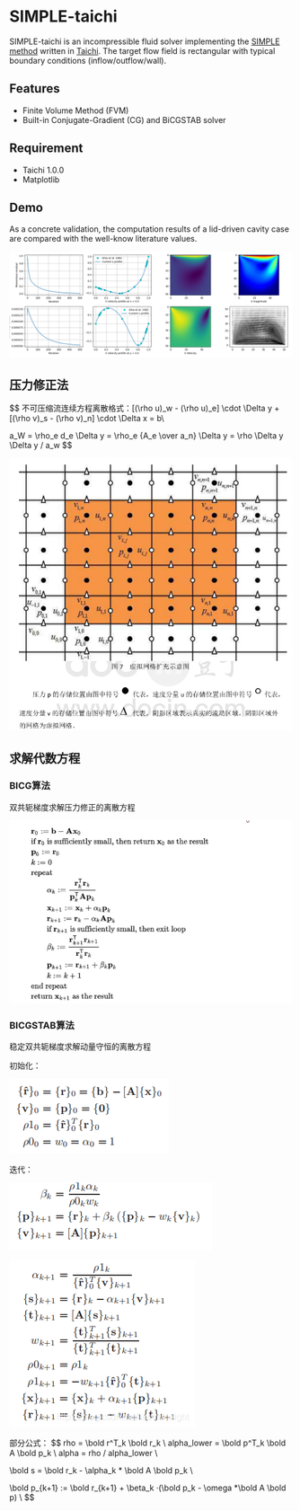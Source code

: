 # SIMPLE-taichi
SIMPLE-taichi is an incompressible fluid solver implementing the [SIMPLE method](https://en.wikipedia.org/wiki/SIMPLE_algorithm) written in [Taichi](https://docs.taichi-lang.org/docs). The target flow field is rectangular with typical boundary conditions (inflow/outflow/wall).

## Features
- Finite Volume Method (FVM)
- Built-in Conjugate-Gradient (CG) and BiCGSTAB solver

## Requirement
- Taichi 1.0.0
- Matplotlib

## Demo
As a concrete validation, the computation results of a lid-driven cavity case are compared with the well-know literature values.

![Re=100](./images/live-plot--Re=100.png)

## 压力修正法

$$
不可压缩流连续方程离散格式：[(\rho u)_w - (\rho u)_e] \cdot \Delta y + [(\rho v)_s - (\rho v)_n] \cdot \Delta x = b\\

a_W = \rho_e d_e \Delta y = \rho_e {A_e \over a_n} \Delta y = \rho \Delta y \Delta y / a_w
$$

![交错网格](./images/staggeredGrid.png)

## 求解代数方程

### BICG算法

双共轭梯度求解压力修正的离散方程

![BICG](./images/BICG.png)

### BICGSTAB算法

稳定双共轭梯度求解动量守恒的离散方程

初始化：

![初始化阶段](./images/bicgstab_init.png)

迭代：

![迭代阶段](./images/BICGSTAB-iter1.png)

![迭代阶段](./images/BICGSTAB-iter2.png)

部分公式：
$$
rho = \bold r^T_k \bold r_k  \\
alpha\_lower = \bold p^T_k \bold A \bold p_k \\
alpha = rho / alpha_lower \\

\bold s = \bold r_k - \alpha_k * \bold A \bold p_k \\

\bold p_{k+1} := \bold r_{k+1} + \beta_k ·(\bold p_k - \omega *\bold A \bold p)  \\
$$
